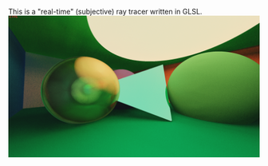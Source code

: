This is a "real-time" (subjective) ray tracer written in GLSL.
![screen shot](https://github.com/brinerk/RealtimeRaytracer/blob/main/rt.png?raw=true)
